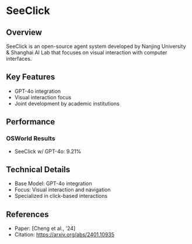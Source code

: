 # SeeClick

## Overview
SeeClick is an open-source agent system developed by Nanjing University & Shanghai AI Lab that focuses on visual interaction with computer interfaces.

## Key Features
- GPT-4o integration
- Visual interaction focus
- Joint development by academic institutions

## Performance
### OSWorld Results
- SeeClick w/ GPT-4o: 9.21%

## Technical Details
- Base Model: GPT-4o integration
- Focus: Visual interaction and navigation
- Specialized in click-based interactions

## References
- Paper: [Cheng et al., '24]
- Citation: https://arxiv.org/abs/2401.10935